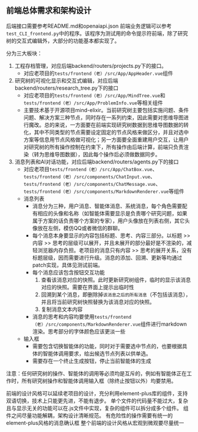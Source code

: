 
## 前端总体需求和架构设计

后端接口需要参考README.md和openaiapi.json
前端业务逻辑可以参考`test_CLI_frontend.py`中的程序。该程序为测试用的命令提示符前端，除了研究树的交互式编辑外，大部分的功能基本都实现了。

分为三大板块：
1. 工程存档管理，对应后端backend/routers/projects.py下的接口。
    - 对应老项目的`tests/frontend（老）/src/App/AppHeader.vue`组件
2. 研究树的可视化显示和交互式编辑，对应后端backend/routers/research_tree.py下的接口
    - 对应老项目的`tests/frontend（老）/src/App/MindTree.vue`和`tests/frontend（老）/src/App/ProblemInfo.vue`等相关组件
    - 主要技术基于开源项目mind-elixir。当前研究树主要包括实施问题、条件问题、解决方案三种节点，同时存在一系列约束，因此需要对思维导图进行魔改。总的来说，一方面要在前端实现研究树数据到思维导图数据的转化，其中不同类型的节点需要设定固定的节点风格来做区分，并且对选中方案等信息用节点风格做可视化；另一方面要全面重建用户交互，让用户对研究树的所有操作控制在约束下，所有操作由后端计算，前端只负责渲染（转为思维导图数据），因此每个操作后必须做数据同步。
3. 消息列表和AI对话功能，对应后端backend/routers/agents.py下的接口
    - 对应老项目`tests/frontend（老）/src/App/ChatBox.vue`、`tests/frontend（老）/src/components/ChatInput.vue`、`tests/frontend（老）/src/components/ChatMessage.vue`、`tests/frontend（老）/src/components/MarkdownRenderer.vue`等组件
    - 消息列表
        - 消息分为三种，用户消息、智能体消息、系统消息，每个角色需要配有相应的头像和名称（如智能体需要显示是负责哪个研究问题，如果属于方案的话负责哪个方案的专家），用户头像放在列表右侧，其它头像放在左侧，模仿QQ或者微信的群聊。
        - 每个消息本身要显示的内容包括标题、思考、内容三部分。以标题 >> 内容 >> 思考的层级可以展开，并且未展开的部分最好是不渲染的，减轻浏览器内存负担。老项目的消息只有内容 >> 思考的展开关系，没有标题层级，因而需要进行升级。消息的添加、回溯、更新等均通过patch实现，具体见测试前端。
        - 每个消息应该包含按钮交互功能
            1. 查看该消息对应的快照。此时更新研究树组件，临时的显示该消息对应的快照。需要在界面上提示出临时性
            2. 回溯到某个消息，即删除掉`该消息之后的所有消息`（不包括该消息），并且将当前研究树快照替换为该消息对应的快照。
            3. 复制消息文本内容
        - 消息的思考和内容均要使用`tests/frontend（老）/src/components/MarkdownRenderer.vue`组件进行markdown渲染。思考部分的字体颜色应该更淡一些
    - 输入框
        - 需要包含切换智能体的功能，同时对于需要选中节点的，也要根据具体的智能体调用要求，给出候选节点列表以供单选。
        - 需要存在一个终止生成按钮，停止当前智能体的生成

注意：任何研究树的操作、智能体的调用等必须均是互斥的，例如有智能体正在工作时，所有研究树操作和智能体调用输入框（除终止按钮以外）均要禁用。

前端的设计风格可以延续老项目的设计，充分利用element-plus库的组件，支持双语切换，技术上只能更先进，不能有退步。
单个文件的代码量不能过大，复杂且与显示无关的功能可以在.js文件中实现，复杂的组件可以拆分成多个组件。
组件之间尽量功能解耦，架构设计清晰规范。
有危险性的操作需要有统一的element-plus风格的消息确认框
整个前端的设计风格从宏观到微观要尽量统一